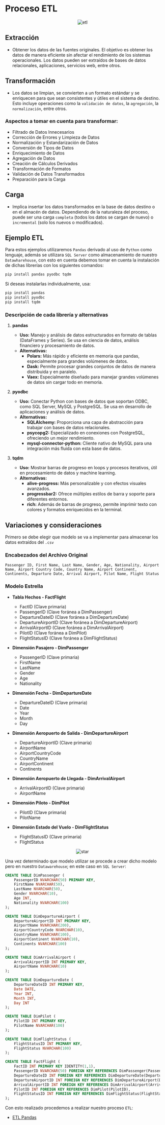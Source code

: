 # Proceso ETL

<div style="text-align: center;">
  <img src="img/etl.png" alt="etl">
</div>

## Extracción

* Obtener los datos de las fuentes originales. El objetivo es obtener los datos de manera eficiente sin  afectar el rendimiento de los sistemas operacionales. Los  datos pueden ser extraídos de  bases de datos relacionales, aplicaciones, servicios web, entre  otros.

## Transformación

* Los datos se limpian, se convierten a un formato estándar y se enriquecen para  que sean consistentes y útiles en el sistema de destino. Esto incluye operaciones como la `validación de datos`, la `agregación`, la `normalización`, entre otros.

### Aspectos a tomar en cuenta para transformar:

* Filtrado de Datos Innecesarios
* Corrección de Errores y Limpieza de Datos
* Normalización y Estandarización de Datos
* Conversión de Tipos de Datos
* Enriquecimiento de Datos
* Agregación de Datos
* Creación de Cálculos Derivados
* Transformación de Formatos
* Validación de Datos Transformados
* Preparación para la Carga

## Carga

* Implica insertar los datos transformados en la base de datos destino o en el almacén de datos. Dependiendo de la naturaleza del proceso, puede ser una carga `completa` (todos los datos se cargan de nuevo) o `incremental` (solo los nuevos o modificados).

## Ejemplo ETL

Para estos ejemplos utilizaremos `Pandas` derivado al uso de `Python` como lenguaje, además se utilizara `SQL Server` como almacenamiento de nuestro `Datawharehouse`, con esto en cuenta debemos tomar en cuenta la instalación de dichas librerías con los siguientes comandos:

```sh
pip install pandas pyodbc tqdm
```

Si deseas instalarlas individualmente, usa:

```sh
pip install pandas
pip install pyodbc
pip install tqdm
```

### Descripción de cada librería y alternativas

1. **pandas**
   - **Uso:** Manejo y análisis de datos estructurados en formato de tablas (DataFrames y Series). Se usa en ciencia de datos, análisis financiero y procesamiento de datos.
   - **Alternativas:**
     - **Polars:** Más rápido y eficiente en memoria que pandas, especialmente para grandes volúmenes de datos.
     - **Dask:** Permite procesar grandes conjuntos de datos de manera distribuida y en paralelo.
     - **Vaex:** Especialmente diseñado para manejar grandes volúmenes de datos sin cargar todo en memoria.

2. **pyodbc**
   - **Uso:** Conectar Python con bases de datos que soportan ODBC, como SQL Server, MySQL y PostgreSQL. Se usa en desarrollo de aplicaciones y análisis de datos.
   - **Alternativas:**
     - **SQLAlchemy:** Proporciona una capa de abstracción para trabajar con bases de datos relacionales.
     - **psycopg2:** Especializado en conexiones con PostgreSQL, ofreciendo un mejor rendimiento.
     - **mysql-connector-python:** Cliente nativo de MySQL para una integración más fluida con esta base de datos.

3. **tqdm**
   - **Uso:** Mostrar barras de progreso en loops y procesos iterativos, útil en procesamiento de datos y machine learning.
   - **Alternativas:**
     - **alive-progress:** Más personalizable y con efectos visuales avanzados.
     - **progressbar2:** Ofrece múltiples estilos de barra y soporte para diferentes entornos.
     - **rich:** Además de barras de progreso, permite imprimir texto con colores y formatos enriquecidos en la terminal.

## Variaciones y consideraciones

Primero se debe elegir que modelo se va a implementar para almacenar los datos extraídos del `.csv`

### Encabezados del Archivo Original
```plaintext
Passenger ID, First Name, Last Name, Gender, Age, Nationality, Airport Name, Airport Country Code, Country Name, Airport Continent, Continents, Departure Date, Arrival Airport, Pilot Name, Flight Status
```

### Modelo Estrella

- **Tabla Hechos - FactFlight**
  - FactID (Clave primaria)
  - PassengerID (Clave foránea a DimPassenger)
  - DepartureDateID (Clave foránea a DimDepartureDate)
  - DepartureAirportID (Clave foránea a DimDepartureAirport)
  - ArrivalAirportID (Clave foránea a DimArrivalAirport)
  - PilotID (Clave foránea a DimPilot)
  - FlightStatusID (Clave foránea a DimFlightStatus)

- **Dimensión Pasajero - DimPassenger**
  - PassengerID (Clave primaria)
  - FirstName
  - LastName
  - Gender
  - Age
  - Nationality

- **Dimensión Fecha - DimDepartureDate**
  - DepartureDateID (Clave primaria)
  - Date
  - Year
  - Month
  - Day

- **Dimensión Aeropuerto de Salida - DimDepartureAirport**
  - DepartureAirportID (Clave primaria)
  - AirportName
  - AirportCountryCode
  - CountryName
  - AirportContinent
  - Continents

- **Dimensión Aeropuerto de Llegada - DimArrivalAirport**
  - ArrivalAirportID (Clave primaria)
  - AirportName

- **Dimensión Piloto - DimPilot**
  - PilotID (Clave primaria)
  - PilotName

- **Dimensión Estado del Vuelo - DimFlightStatus**
  - FlightStatusID (Clave primaria)
  - FlightStatus

<div style="text-align: center;">
  <img src="model/star/star.png" alt="star">
</div>


Una vez determinado que modelo utilizar se procede a crear dicho modelo pero en nuestro `Datawarehouse`; en este caso en `SQL Server`:

```SQL
CREATE TABLE DimPassenger (
    PassengerID NVARCHAR(50) PRIMARY KEY,
    FirstName NVARCHAR(50),
    LastName NVARCHAR(50),
    Gender NVARCHAR(10),
    Age INT,
    Nationality NVARCHAR(100)
);

CREATE TABLE DimDepartureAirport (
    DepartureAirportID INT PRIMARY KEY,
    AirportName NVARCHAR(200),
    AirportCountryCode NVARCHAR(10),
    CountryName NVARCHAR(100),
    AirportContinent NVARCHAR(10),
	Continents NVARCHAR(100)
);

CREATE TABLE DimArrivalAirport (
    ArrivalAirportID INT PRIMARY KEY,
    AirportName NVARCHAR(10)
);

CREATE TABLE DimDepartureDate (
    DepartureDateID INT PRIMARY KEY,
    Date DATE,
    Year INT,
    Month INT,
    Day INT
);

CREATE TABLE DimPilot (
    PilotID INT PRIMARY KEY,
    PilotName NVARCHAR(100)
);

CREATE TABLE DimFlightStatus (
    FlightStatusID INT PRIMARY KEY,
    FlightStatus NVARCHAR(100)
);

CREATE TABLE FactFlight (
    FactID INT PRIMARY KEY IDENTITY(1,1),
    PassengerID NVARCHAR(50) FOREIGN KEY REFERENCES DimPassenger(PassengerID),
    DepartureDateID INT FOREIGN KEY REFERENCES DimDepartureDate(DepartureDateID),
    DepartureAirportID INT FOREIGN KEY REFERENCES DimDepartureAirport(DepartureAirportID),
    ArrivalAirportID INT FOREIGN KEY REFERENCES DimArrivalAirport(ArrivalAirportID),
    PilotID INT FOREIGN KEY REFERENCES DimPilot(PilotID),
    FlightStatusID INT FOREIGN KEY REFERENCES DimFlightStatus(FlightStatusID)
);
```

Con esto realizado procedemos a realizar nuestro proceso `ETL`:

* [ETL Pandas](./model/star/star.png)
